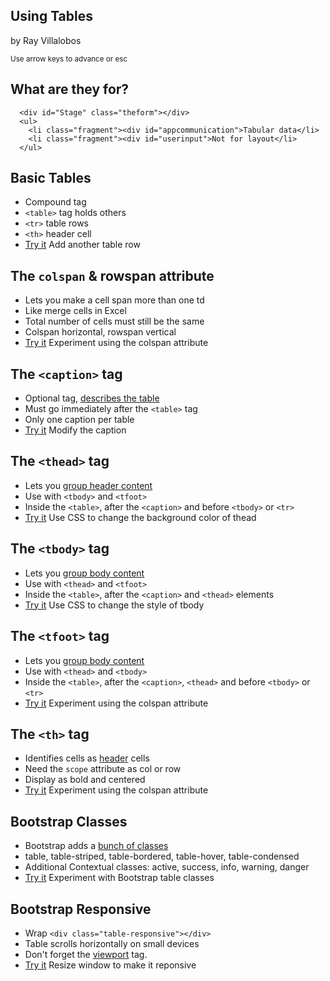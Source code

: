 
<!-- ============================== slide -->

  <section> <!-- slide -->
    <h1>Using Tables</h1>
    <p>by Ray Villalobos</p>
    <p><small>Use arrow keys to advance or esc</small></p>
  </section> <!-- slide -->        

  <section>
    <h1>What are they for?</h1>

      <div id="Stage" class="theform"></div>
      <ul>
        <li class="fragment"><div id="appcommunication">Tabular data</li>
        <li class="fragment"><div id="userinput">Not for layout</li>
      </ul>
  </section>
  <section>
    <h1>Basic Tables</h1>
      <ul>
        <li class="fragment">Compound tag</li>
        <li class="fragment"><code>&lt;table&gt;</code> tag holds others</li>
        <li class="fragment"><code>&lt;tr&gt;</code> table rows</li>
        <li class="fragment"><code>&lt;th&gt;</code> header cell</li>
        <li class="fragment"><a class="jsbin-embed" href="http://jsbin.com/sicol/10/embed?html,output">Try it</a> Add another table row</li>
      </ul>
  </section>
  <section>
    <h2>The <code>colspan</code> &amp; rowspan attribute</h2>
      <ul>
        <li class="fragment">Lets you make a cell span more than one td</li>
        <li class="fragment">Like merge cells in Excel</li>
        <li class="fragment">Total number of cells must still be the same</li>
        <li class="fragment">Colspan horizontal, rowspan vertical</li>
        <li class="fragment"><a class="jsbin-embed" href="http://jsbin.com/sicol/25/embed?html,output">Try it</a> Experiment using the colspan attribute</li>
      </ul>
  </section>
  <section>
    <h2>The <code>&lt;caption&gt;</code> tag</h2>
      <ul>
        <li class="fragment">Optional tag, <a href="http://www.w3schools.com/tags/tag_caption.asp">describes the table</a></li>
        <li class="fragment">Must go immediately after the <code>&lt;table&gt;</code> tag</li>
        <li class="fragment">Only one caption per table</li>
        <li class="fragment"><a class="jsbin-embed" href="http://jsbin.com/sicol/18/embed?html,output">Try it</a> Modify the caption</li>
      </ul>
  </section>
  <section>
    <h2>The <code>&lt;thead&gt;</code> tag</h2>
      <ul>
        <li class="fragment">Lets you <a href="http://www.w3schools.com/tags/tag_thead.asp">group header content</a></li>
        <li class="fragment">Use with <code>&lt;tbody&gt;</code> and <code>&lt;tfoot&gt;</code></li>
        <li class="fragment">Inside the <code>&lt;table&gt;</code>, after the <code>&lt;caption&gt;</code> and before <code>&lt;tbody&gt;</code> or <code>&lt;tr&gt;</code></li>
        <li class="fragment"><a class="jsbin-embed" href="http://jsbin.com/sicol/16/embed?html,output">Try it</a> Use CSS to change the background color of thead</li>
      </ul>
  </section>
  <section>
    <h2>The <code>&lt;tbody&gt;</code> tag</h2>
      <ul>
        <li class="fragment">Lets you <a href="http://www.w3schools.com/tags/tag_tbody.asp">group body content</a></li>
        <li class="fragment">Use with <code>&lt;thead&gt;</code> and <code>&lt;tfoot&gt;</code></li>
        <li class="fragment">Inside the <code>&lt;table&gt;</code>, after the <code>&lt;caption&gt;</code> and <code>&lt;thead&gt;</code> elements</li>
        <li class="fragment"><a class="jsbin-embed" href="http://jsbin.com/sicol/21/embed?html,output">Try it</a> Use CSS to change the style of tbody</li>
      </ul>
  </section>
  <section>
    <h2>The <code>&lt;tfoot&gt;</code> tag</h2>
      <ul>
        <li class="fragment">Lets you <a href="http://www.w3schools.com/tags/tag_tfoot.asp">group body content</a></li>
        <li class="fragment">Use with <code>&lt;thead&gt;</code> and <code>&lt;tbody&gt;</code></li>
        <li class="fragment">Inside the <code>&lt;table&gt;</code>, after the <code>&lt;caption&gt;</code>, <code>&lt;thead&gt;</code> and before <code>&lt;tbody&gt;</code> or <code>&lt;tr&gt;</code></li>
        <li class="fragment"><a class="jsbin-embed" href="http://jsbin.com/sicol/24/embed?html,output">Try it</a> Experiment using the colspan attribute</li>
      </ul>
  </section>
  <section>
    <h2>The <code>&lt;th&gt;</code> tag</h2>
      <ul>
        <li class="fragment">Identifies cells as <a href="http://www.w3schools.com/tags/tag_th.asp">header</a> cells</li>
        <li class="fragment">Need the <code>scope</code> attribute as col or row</li>
        <li class="fragment">Display as bold and centered</code></li>
        <li class="fragment"><a class="jsbin-embed" href="http://jsbin.com/sicol/22/embed?html,output">Try it</a> Experiment using the colspan attribute</li>
      </ul>
  </section>
  <section>
    <h2>Bootstrap Classes</h2>
      <ul>
        <li class="fragment">Bootstrap adds a <a href="http://getbootstrap.com/css/#tables">bunch of classes</a></li>
        <li class="fragment">table, table-striped, table-bordered, table-hover, table-condensed</li>
        <li class="fragment">Additional Contextual classes: active, success, info, warning, danger</li>
        <li class="fragment"><a class="jsbin-embed" href="http://jsbin.com/sicol/28/embed?html,output">Try it</a> Experiment with Bootstrap table classes</li>
      </ul>
  </section>
  <section>
    <h2>Bootstrap Responsive</h2>
      <ul>
        <li class="fragment">Wrap <code>&lt;div class=&quot;table-responsive&quot;&gt;&lt;/div&gt;</code></li>
        <li class="fragment">Table scrolls horizontally on small devices</li>
        <li class="fragment">Don't forget the <a href="https://developer.mozilla.org/en-US/docs/Mozilla/Mobile/Viewport_meta_tag">viewport</a> tag.</li>
        <li class="fragment"><a class="jsbin-embed" href="http://jsbin.com/sicol/29/embed?html,output">Try it</a> Resize window to make it reponsive</li>
      </ul>
  </section>
